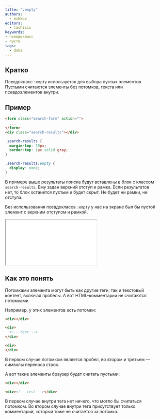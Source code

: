 ```yaml
---
title: ":empty"
authors:
  - ezhkov
editors:
  - tachisis
keywords:
- псевдокласс
- пусто
tags:
  - doka
---
```


## Кратко

Псевдокласс `:empty` используется для выбора пустых элементов. Пустыми считаются элементы без потомков, текста или псевдоэлементов внутри.

## Пример

```html
<form class="search-form" action="">
  ...
</form>
<div class="search-results"></div>
```

```css
.search-results {
  margin-top: 20px;
  border-top: 1px solid gray;
}

.search-results:empty {
  display: none;
}
```

В примере выше результаты поиска будут вставлены в блок с классом `search-results`. Ему задан верхний отступ и рамка. Если результатов нет, то блок останется пустым и будет скрыт. Не будет ни рамки, ни отступа.

Без использования псевдокласса `:empty` у нас на экране был бы пустой элемент с верхним отступом и рамкой.

<iframe title="" src="../demos/ezhkov-poNzKJr/index.html"></iframe>

## Как это понять

Потомками элемента могут быть как другие теги, так и текстовый контент, включая пробелы. А вот HTML-комментарии не считаются потомками.

Например, у этих элементов есть потомки:

```html
<div></div>

<div>
  <!-- test -->
</div>

<div>
</div>
```

В первом случае потомком является пробел, во втором и третьем — символы переноса строк.

А вот такие элементы браузер будет считать пустыми:

```html
<div></div>

<div><!-- test --></div>
```

В первом случае внутри тега нет ничего, что могло бы считаться потомком. Во втором случае внутри тега присутствует только комментарий, который тоже не считается за потомка.
